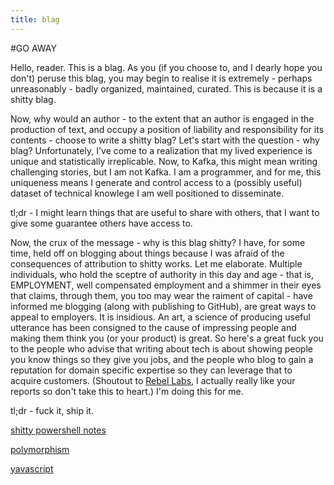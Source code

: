 ```yaml
---
title: blag
---
```

#GO AWAY

Hello, reader.  This is a blag.  As you (if you choose to, and I dearly hope you don't) peruse this blag, you may begin to realise it is extremely - perhaps unreasonably - badly organized, maintained, curated.  This is because it is a shitty blag.

Now, why would an author - to the extent that an author is engaged in the production of text, and occupy a position of liability and responsibility for its contents - choose to write a shitty blag?  Let's start with the question - why blag?  Unfortunately, I've come to a realization that my lived experience is unique and statistically irreplicable.  Now, to Kafka, this might mean writing challenging stories, but I am not Kafka.  I am a programmer, and for me, this uniqueness means I generate and control access to a (possibly useful) dataset of technical knowlege I am well positioned to disseminate.

tl;dr - I might learn things that are useful to share with others, that I want to give some guarantee others have access to.

Now, the crux of the message - why is this blag shitty?  I have, for some time, held off on blogging about things because I was afraid of the consequences of attribution to shitty works.  Let me elaborate.  Multiple individuals, who hold the sceptre of authority in this day and age - that is, EMPLOYMENT, well compensated employment and a shimmer in their eyes that claims, through them, you too may wear the raiment of capital - have informed me blogging (along with publishing to GitHub), are great ways to appeal to employers.  It is insidious.  An art, a science of producing useful utterance has been consigned to the cause of impressing people and making them think you (or your product) is great.  So here's a great fuck you to the people who advise that writing about tech is about showing people you know things so they give you jobs, and the people who blog to gain a reputation for domain specific expertise so they can leverage that to acquire customers.  (Shoutout to [Rebel Labs](http://zeroturnaround.com/rebellabs/), I actually really like your reports so don't take this to heart.)  I'm doing this for me.

tl;dr - fuck it, ship it.

[shitty powershell notes](shitty_powershell_notes)

[polymorphism](polymorphism)

[yavascript](yavascript)
